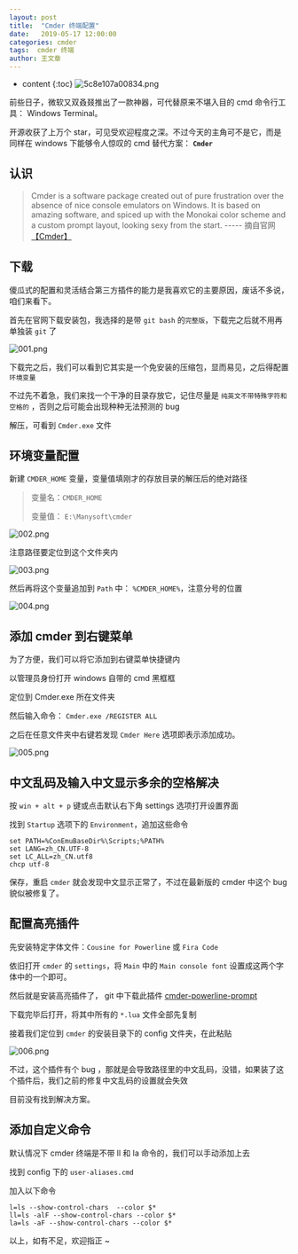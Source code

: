 ```yaml
---
layout: post
title:  "Cmder 终端配置"
date:   2019-05-17 12:00:00
categories: cmder
tags:  cmder 终端
author: 王文章
---
```




* content
{:toc}
![5c8e107a00834.png](https://i.loli.net/2019/05/18/5cdf9ca29e79b28107.png)

前些日子，微软又双叒叕推出了一款神器，可代替原来不堪入目的 cmd 命令行工具： Windows Terminal。

开源收获了上万个 star，可见受欢迎程度之深。不过今天的主角可不是它，而是同样在 windows 下能够令人惊叹的 cmd 替代方案： **`Cmder`**



## 认识	
> Cmder is a software package created out of pure frustration over the absence of nice console emulators on Windows. It is based on amazing software, and spiced up with the Monokai color scheme and a custom prompt layout, looking sexy from the start. ----- 摘自官网 [【Cmder】](https://cmder.net/)

## 下载

傻瓜式的配置和灵活结合第三方插件的能力是我喜欢它的主要原因，废话不多说，咱们来看下。

首先在官网下载安装包，我选择的是带 `git bash` 的`完整版`，下载完之后就不用再单独装 `git` 了

![001.png](https://i.loli.net/2019/05/18/5cdf9f72828a688775.png)

下载完之后，我们可以看到它其实是一个免安装的压缩包，显而易见，之后得配置 `环境变量`

不过先不着急，我们来找一个干净的目录存放它，记住尽量是 `纯英文不带特殊字符和空格的` ，否则之后可能会出现种种无法预测的 bug

解压，可看到 `Cmder.exe` 文件

## 环境变量配置

新建 `CMDER_HOME` 变量，变量值填刚才的存放目录的解压后的绝对路径

> 变量名：`CMDER_HOME`
>
> 变量值： `E:\Manysoft\cmder`

![002.png](https://i.loli.net/2019/05/18/5cdfa33ae6f8a21038.png)

注意路径要定位到这个文件夹内

![003.png](https://i.loli.net/2019/05/18/5cdfa3afd560f59979.png)

然后再将这个变量追加到 `Path` 中： `%CMDER_HOME%`，注意分号的位置

![004.png](https://i.loli.net/2019/05/18/5cdfa4660319d76328.png)

## 添加 cmder 到右键菜单

为了方便，我们可以将它添加到右键菜单快捷键内

以管理员身份打开 windows 自带的 cmd 黑框框

定位到 Cmder.exe 所在文件夹

然后输入命令： `Cmder.exe /REGISTER ALL`

之后在任意文件夹中右键若发现 `Cmder Here` 选项即表示添加成功。

![005.png](https://i.loli.net/2019/05/18/5cdfa5e9409d350162.png)

## 中文乱码及输入中文显示多余的空格解决

按 `win + alt + p` 键或点击默认右下角 settings 选项打开设置界面

找到 `Startup` 选项下的 `Environment`，追加这些命令

```
set PATH=%ConEmuBaseDir%\Scripts;%PATH%
set LANG=zh_CN.UTF-8
set LC_ALL=zh_CN.utf8
chcp utf-8
```

保存，重启 `cmder` 就会发现中文显示正常了，不过在最新版的 cmder 中这个 bug 貌似被修复了。

## 配置高亮插件

先安装特定字体文件：`Cousine for Powerline` 或 `Fira Code`

依旧打开 `cmder` 的 `settings`，将 `Main` 中的 `Main console font` 设置成这两个字体中的一个即可。

然后就是安装高亮插件了， git 中下载此插件 [cmder-powerline-prompt](https://github.com/AmrEldib/cmder-powerline-prompt)

下载完毕后打开，将其中所有的 `*.lua` 文件全部先复制

接着我们定位到 `cmder` 的安装目录下的 config 文件夹，在此粘贴

![006.png](https://i.loli.net/2019/05/18/5cdfbb3b6708722242.png)

不过，这个插件有个 bug ，那就是会导致路径里的中文乱码，没错，如果装了这个插件后，我们之前的修复中文乱码的设置就会失效

目前没有找到解决方案。

## 添加自定义命令

默认情况下 cmder 终端是不带 ll 和 la 命令的，我们可以手动添加上去

找到 config 下的 `user-aliases.cmd`

加入以下命令
```
l=ls --show-control-chars  --color $*
ll=ls -alF --show-control-chars --color $*
la=ls -aF --show-control-chars --color $*
```


以上，如有不足，欢迎指正 ~
